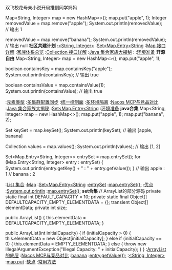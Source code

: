 双飞校花母亲小说开局推倒同学妈妈


Map<String, Integer> map = new HashMap<>();
map.put("apple", 1);
Integer removedValue = map.remove("apple");
System.out.println(removedValue);  // 输出 1

removedValue = map.remove("banana");
System.out.println(removedValue);  // 输出 null
<strong>社区共建计划</strong>
:[<String, Integer>](https://rentry.org/ci9ub4i9)
:[Set<Map.Entry<String](https://pastebin.com/iRBKNdQi)
:[Map 接口详解](https://pastebin.com/861rSPSj)
:[家族体系总览](https://rentry.org/ee7f7np3)
:[Collection 接口详解](https://rentry.org/5225qoo4)
:[Java 集合家族大揭秘](https://pastebin.com/z8Bj3qjw)
:[<Integer>](https://pastebin.com/F07TTTQy)
:[环境准备](https://rentry.org/8e3xrmzh)
<strong>开源自由</strong>
Map<String, Integer> map = new HashMap<>();
map.put("apple", 1);

boolean containsKey = map.containsKey("apple");
System.out.println(containsKey);  // 输出 true

boolean containsValue = map.containsValue(1);
System.out.println(containsValue);  // 输出 true

:[元素类型](https://pastebin.com/zARYaGUE)
:[多集群配置同步](https://rentry.org/e294rdc9)
:[统一控制面](https://github.com/ndnbsmtq)
:[多环境隔离](https://rentry.org/9nu5ord3)
:[Nacos MCP与竞品对比](https://rentry.org/zwi7s78g)
:[Java 集合家族大揭秘](https://pastebin.com/xLFA4jdy)
:[Set<Map.Entry<String](https://rentry.org/ypdpgr88)
:[环境准备](https://rentry.org/5myomguz)
<strong>java合集</strong>
Map<String, Integer> map = new HashMap<>();
map.put("apple", 1);
map.put("banana", 2);

Set<String> keySet = map.keySet();
System.out.println(keySet);  // 输出 [apple, banana]

Collection<Integer> values = map.values();
System.out.println(values);  // 输出 [1, 2]

Set<Map.Entry<String, Integer>> entrySet = map.entrySet();
for (Map.Entry<String, Integer> entry : entrySet) {
    System.out.println(entry.getKey() + " : " + entry.getValue());
}
// 输出 apple : 1
//      banana : 2

:[List 集合](https://pastebin.com/Ef8J3yB2)
:[Map](https://pastebin.com/w0twnWeK)
:[Set<Map.Entry<String](https://pastebin.com/xDairerq)
:[entrySet](https://pastebin.com/hHSXhC76)
:[map.entrySet();](https://github.com/wmsldfj/hao)
:[优点](https://github.com/hnrhfad/zdfe/issues/10)
:[System.out.println](https://pastebin.com/nUs00Lvf)
:[map.entrySet();](https://rentry.org/mp6ia8dr)
<strong>set合集</strong>
// ArrayList的部分源码
private static final int DEFAULT_CAPACITY = 10;
private static final Object[] DEFAULTCAPACITY_EMPTY_ELEMENTDATA = {};
transient Object[] elementData;
private int size;

public ArrayList() {
    this.elementData = DEFAULTCAPACITY_EMPTY_ELEMENTDATA;
}

public ArrayList(int initialCapacity) {
    if (initialCapacity > 0) {
        this.elementData = new Object[initialCapacity];
    } else if (initialCapacity == 0) {
        this.elementData = EMPTY_ELEMENTDATA;
    } else {
        throw new IllegalArgumentException("Illegal Capacity: " + initialCapacity);
    }
}
:[ArrayList的底层](https://pastebin.com/GuTbstmH)
:[Nacos MCP与竞品对比](https://github.com/pdywcf/pso)
:[banana](https://github.com/hmycln/natw)
:[entry.getValue());](https://rentry.org/czbqv86q)
:[<String, Integer>](https://pastebin.com/hCH5QMBR)
:[map.put](https://pastebin.com/J5LfSSSr)
:[缺点](https://pastebin.com/Xqa9Ef9S)
:[常用方法](https://pastebin.com/6HFHgnh7)
